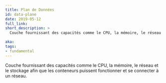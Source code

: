 ```yaml
---
title: Plan de Données
id: data-plane
date: 2019-05-12
full_link:
short_description: >
  Couche fournissant des capacités comme le CPU, la mémoire, le réseau et le stockage afin que les conteneurs puissent fonctionner et se connecter à un réseau.

aka:
tags:
- fundamental
---
```

 Couche fournissant des capacités comme le CPU, la mémoire, le réseau et le stockage afin que les conteneurs puissent fonctionner et se connecter à un réseau.
